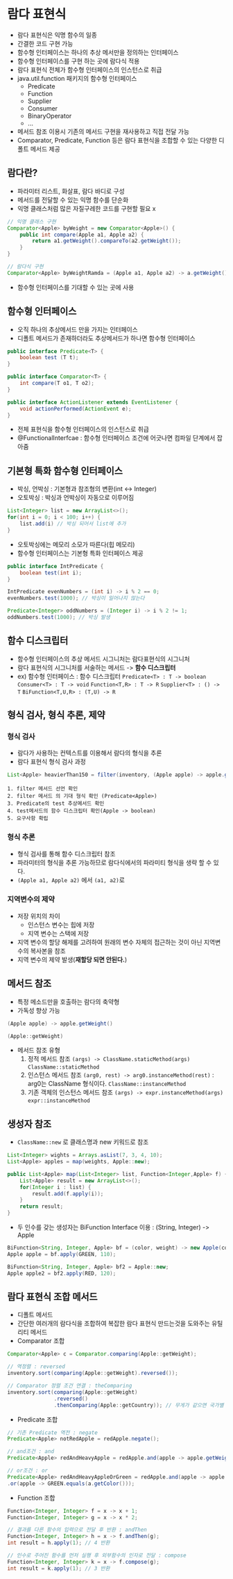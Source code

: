 # 람다 표현식
- 람다 표현식은 익명 함수의 일종
- 간결한 코드 구현 가능
- 함수형 인터페이스는 하나의 추상 메서만을 정의하는 인터페이스
- 함수형 인터페이스를 구현 하는 곳에 람다식 적용
- 람다 표현식 전체가 함수형 인터페이스의 인스턴스로 취급
- java.util.function 패키지의 함수형 인터페이스
	- Predicate
	- Function
	- Supplier
	- Consumer
	- BinaryOperator
	- ...
- 메서드 참조 이용시 기존의 메서드 구현을 재사용하고 직접 전달 가능
- Comparator, Predicate, Function 등은 람다 표현식을 조합할 수 있는 다양한 디폴트 메서드 제공

## 람다란?
- 파라미터 리스트, 화살표, 람다 바디로 구성
- 메서드를 전달할 수 있는 익명 함수를 단순화
- 익명 클래스처럼 많은 자질구레한 코드를 구현할 필요 x
```java
// 익명 클래스 구현
Comparator<Apple> byWeight = new Comparator<Apple>() {
	public int compare(Apple a1, Apple a2) {
		return a1.getWeight().compareTo(a2.getWeight());
	}
}

// 람다식 구현
Comparator<Apple> byWeightRamda = (Apple a1, Apple a2) -> a.getWeight().compareTo(a2.getWeight());
```
- 함수형 인터페이스를 기대할 수 있는 곳에 사용

## 함수형 인터페이스
- 오직 하나의 추상메서드 만을 가지는 인터페이스
- 디폴트 메서드가 존재하더라도 추상메서드가 하나면 함수형 인터페이스
```java
public interface Predicate<T> {
	boolean test (T t);
}

public interface Comparator<T> {
	int compare(T o1, T o2);
}

public interface ActionListener extends EventListener {
	void actionPerformed(ActionEvent e);
}
```
- 전체 표현식을 함수형 인터페이스의 인스턴스로 취급
- @FunctionalInterfcae : 함수형 인터페이스 조건에 어긋나면 컴파일 단계에서 잡아줌

## 기본형 특화 함수형 인터페이스
- 박싱, 언박싱 : 기본형과 참조형의 변환(int <-> Integer)
- 오토박싱 : 박싱과 언박싱이 자동으로 이루어짐
```java
List<Integer> list = new ArrayList<>();
for(int i = 0; i < 100; i++) {
	list.add(i) // 박싱 되어서 list에 추가
}
```
- 오토박싱에는 메모리 소모가 따른다(힙 메모리)
- 함수형 인터페이스는 기본형 특화 인터페이스 제공
``` java
public interface IntPredicate {
	boolean test(int i);
}

IntPredicate evenNumbers = (int i) -> i % 2 == 0;
evenNumbers.test(1000); // 박싱이 일어나지 않는다

Predicate<Integer> oddNumbers = (Integer i) -> i % 2 != 1;
oddNumbers.test(1000); // 박싱 발생
```

## 함수 디스크립터
- 함수형 인터페이스의 추상 메서드 시그니처는 람다표현식의 시그니처
- 람다 표현식의 시그니처를 서술하는 메서드 -> **함수 디스크립터**
- ex) 함수형 인터페이스 : 함수 디스크립터
	`Predicate<T> : T -> boolean`
	`Consumer<T> : T -> void`
	`Function<T,R> : T -> R`
	`Supplier<T> : () -> T`
	`BiFunction<T,U,R> : (T,U) -> R`

## 형식 검사, 형식 추론, 제약
### 형식 검사
- 람다가 사용하는 컨텍스트를 이용해서 람다의 형식을 추론
- 람다 표현식 형식 검사 과정
```java
List<Apple> heavierThan150 = filter(inventory, (Apple apple) -> apple.getWeight() > 150);
```
	1. filter 메서드 선언 확인
	2. filter 메서드 의 기대 형식 확인 (Predicate<Apple>)
	3. Predicate의 test 추상메서드 확인
	4. test메서드의 함수 디스크립터 확인(Apple -> boolean)
	5. 요구사항 확립

### 형식 추론
- 형식 검사를 통해 함수 디스크립터 참조
- 파라미터의 형식을 추론 가능하므로 람다식에서의 파라미티 형식을 생략 할 수 있다.
- `(Apple a1, Apple a2)` 에서 `(a1, a2)`로

### 지역변수의 제약
- 저장 위치의 차이
	- 인스턴스 변수는 힙에 저장
	- 지역 변수는 스택에 저장
- 지역 변수의 할당 해제를 고려하여 원래의 변수 자체의 접근하는 것이 아닌 지역변수의 복사본을 참조
- 지역 변수의 제약 발생(**재할당 되면 안된다.**)


## 메서드 참조
- 특정 메소드만을 호출하는 람다의 축약형
- 가독성 향상 가능
```java
(Apple apple) -> apple.getWeight()

(Apple::getWeight)
```
- 메서드 참조 유형
	1. 정적 메서드 참조
		`(args) -> ClassName.staticMethod(args)`
		`ClassName::staticMethod`
	2. 인스턴스 메서드 참조
		`(arg0, rest) -> arg0.instanceMethod(rest)` : arg0는 ClassName 형식이다.
		`ClassName::instanceMethod`
	3. 기존 객체의 인스턴스 메서드 참조
		`(args) -> expr.instanceMethod(args)`
		`expr::instanceMethod`

## 생성자 참조
- `ClassName::new` 로 클래스명과 new 키워드로 참조
```java
List<Integer> wights = Arrays.asList(7, 3, 4, 10);
List<Apple> apples = map(weights, Apple::new);

public List<Apple> map(List<Integer> list, Function<Integer,Apple> f) {
	List<Apple> result = new ArrayList<>();
	for(Integer i : list) {
		result.add(f.apply(i));
	}
	return result;
}
```
- 두 인수를 갖는 생성자는 BiFunction Interface 이용 : (String, Integer) -> Apple
```java
BiFunction<String, Integer, Apple> bf = (color, weight) -> new Apple(color, weight)
Apple apple = bf.apply(GREEN, 110);

BiFunction<String, Integer, Apple> bf2 = Apple::new;
Apple apple2 = bf2.apply(RED, 120);
```

## 람다 표현식 조합 메서드
- 디폴트 메서드
- 간단한 여러개의 람다식을 조합하여 복잡한 람다 표현식 만드는것을 도와주는 유틸리티 메서드
- Comparator 조합
```java
Comparator<Apple> c = Comparator.comparing(Apple::getWeight);

// 역정렬 : reversed
inventory.sort(comparing(Apple::getWeight).reversed());

// Comparator 정렬 조건 연결 : theComparing
inventory.sort(comparing(Apple::getWeight)
			   .reversed()
			   .thenComparing(Apple::getCountry)); // 무게가 같으면 국가별 정렬
```
- Predicate 조합
```java
// 기존 Predicate 역전 : negate
Predicate<Apple> notRedApple = redApple.negate();

// and조건 : and
Predicate<Apple> redAndHeavyApple = redApple.and(apple -> apple.getWeight() > 150);

// or조건 : or
Predicate<Apple> redAndHeavyAppleOrGreen = redApple.and(apple -> apple.getWeight() > 150)
.or(apple -> GREEN.equals(a.getColor()));
```
- Function 조합
```java
Function<Integer, Integer> f = x -> x + 1;
Function<Integer, Integer> g = x -> x * 2;

// 결과를 다른 함수의 입력으로 전달 후 반환 : andThen
Function<Integer, Integer> h = x -> f.andThen(g);
int result = h.apply(1); // 4 반환

// 인수로 주어진 함수를 먼저 실행 후 외부함수의 인자로 전달 : compose
Function<Integer, Integer> k = x -> f.compose(g);
int result = k.apply(1); // 3 반환
```